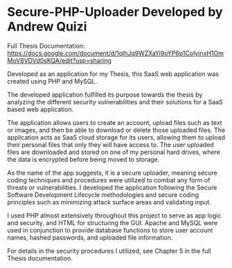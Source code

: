 Secure-PHP-Uploader
Developed by Andrew Quizi  
===================

Full Thesis Documentation: https://docs.google.com/document/d/1qlhJq9WZXaYi9oYP6p1CoIyinxH1OmMoV8VDVd0sKQA/edit?usp=sharing

Developed as an application for my Thesis, this SaaS web application was created using PHP and MySQL.

The developed application fulfilled its purpose towards the thesis by analyzing the different security vulnerabilities and their solutions for a SaaS based web application.

The application allows users to create an account, upload files such as text or images, and then be able to download or delete those uploaded files. The application acts as SaaS cloud storage for its users, allowing them to upload their personal files that only they will have access to. The user uploaded files are downloaded and stored on one of my personal hard drives, where the data is encrypted before being moved to storage.

As the name of the app suggests, it is a secure uploader, meaning secure coding techniques and procedures were utilized to combat any form of threats or vulnerabilities. I developed the application following the Secure Software Development Lifecycle methodologies and secure coding principles such as minimizing attack surface areas and validating input.

I used PHP almost extensively throughout this project to serve as app logic and security, and HTML for structuring the GUI. Apache and MySQL were used in conjunction to provide database functions to store user account names, hashed passwords, and uploaded file information. 

For details in the security procedures I utilized, see Chapter 5 in the full Thesis documentation.  
